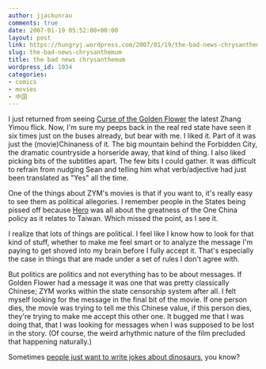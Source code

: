 ```yaml
---
author: jjackunrau
comments: true
date: 2007-01-19 05:52:00+00:00
layout: post
link: https://hungryj.wordpress.com/2007/01/19/the-bad-news-chrysanthemum/
slug: the-bad-news-chrysanthemum
title: the bad news chrysanthemum
wordpress_id: 1034
categories:
- comics
- movies
- 中国
---
```


I just returned from seeing [Curse of the Golden Flower](http://www.imdb.com/title/tt0473444/) the latest Zhang Yimou flick.  Now, I'm sure my peeps back in the real red state have seen it six times just on the buses already, but bear with me.  I liked it.  Part of it was just the (movie)Chinaness of it.  The big mountain behind the Forbidden City, the dramatic countryside a horseride away, that kind of thing.  I also liked picking bits of the subtitles apart.  The few bits I could gather.  It was difficult to refrain from nudging Sean and telling him what verb/adjective had just been translated as "Yes" all the time.  
  
One of the things about ZYM's movies is that if you want to, it's really easy to see them as political allegories.  I remember people in the States being pissed off because [Hero](http://www.imdb.com/title/tt0299977/) was all about the greatness of the One China policy as it relates to Taiwan.  Which missed the point, as I see it.  
  
I realize that lots of things are political.  I feel like I know how to look for that kind of stuff, whether to make me feel smart or to analyze the message I'm paying to get shoved into my brain before I fully accept it.  That's especially the case in things that are made under a set of rules I don't agree with.  
  
But politics are politics and not everything has to be about messages.  If Golden Flower had a message it was one that was pretty classically Chinese; ZYM works within the state censorship system after all.  I felt myself looking for the message in the final bit of the movie.  If one person dies, the movie was trying to tell me this Chinese value, if this person dies, they're trying to make me accept this other one.  It bugged me that I was doing that, that I was looking for messages when I was supposed to be lost in the story.  (Of course, the weird arhythmic nature of the film precluded that happening naturally.)  
  
Sometimes [people just want to write jokes about dinosaurs](http://www.qwantz.com/index.pl?comic=920), you know?
